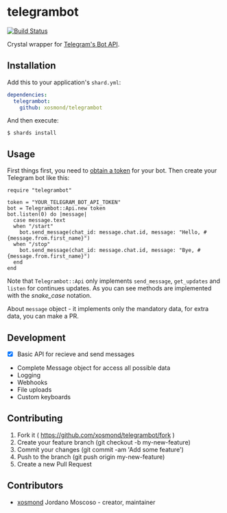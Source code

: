# telegrambot
[![Build Status](https://travis-ci.org/xosmond/telegrambot.cr.svg?branch=master)](https://travis-ci.org/xosmond/telegrambot.cr)

Crystal wrapper for [Telegram's Bot API](https://core.telegram.org/bots/api).

## Installation

Add this to your application's `shard.yml`:

```yaml
dependencies:
  telegrambot:
    github: xosmond/telegrambot
```

And then execute:

```shell
$ shards install
```

## Usage

First things first, you need to [obtain a token](https://core.telegram.org/bots#botfather) for your bot. Then create your Telegram bot like this:

```crystal
require "telegrambot"

token = "YOUR_TELEGRAM_BOT_API_TOKEN"
bot = Telegrambot::Api.new token
bot.listen(0) do |message|
  case message.text
  when "/start"
    bot.send_message(chat_id: message.chat.id, message: "Hello, #{message.from.first_name}")
  when "/stop"
    bot.send_message(chat_id: message.chat.id, message: "Bye, #{message.from.first_name}")
  end
end
```

Note that `Telegrambot::Api` only implements `send_message`, `get_updates` and `listen` for continues updates. As you can see methods are implemented with the *snake_case* notation.

About `message` object - it implements only the mandatory data, for extra data, you can make a PR.


## Development

- [x] Basic API for recieve and send messages
- Complete Message object for access all possible data
- Logging
- Webhooks
- File uploads
- Custom keyboards

## Contributing

1. Fork it ( https://github.com/xosmond/telegrambot/fork )
2. Create your feature branch (git checkout -b my-new-feature)
3. Commit your changes (git commit -am 'Add some feature')
4. Push to the branch (git push origin my-new-feature)
5. Create a new Pull Request

## Contributors

- [xosmond](https://github.com/xosmond) Jordano Moscoso - creator, maintainer
